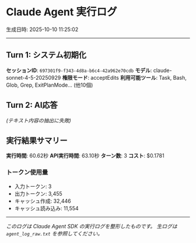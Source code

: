 # Claude Agent 実行ログ

生成日時: 2025-10-10 11:25:02

---

## Turn 1: システム初期化

**セッションID**: `697301f9-f343-4d8a-b6c4-42a962e70cdb`
**モデル**: claude-sonnet-4-5-20250929
**権限モード**: acceptEdits
**利用可能ツール**: Task, Bash, Glob, Grep, ExitPlanMode... (他10個)

## Turn 2: AI応答

*(テキスト内容の抽出に失敗)*

## 実行結果サマリー

**実行時間**: 60.62秒
**API実行時間**: 63.10秒
**ターン数**: 3
**コスト**: $0.1781

### トークン使用量
- 入力トークン: 3
- 出力トークン: 3,455
- キャッシュ作成: 32,446
- キャッシュ読み込み: 11,554

---

*このログは Claude Agent SDK の実行ログを整形したものです。*
*生ログは `agent_log_raw.txt` を参照してください。*